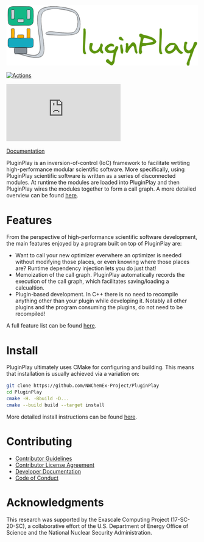 <!--
  ~ Copyright 2022 NWChemEx-Project
  ~
  ~ Licensed under the Apache License, Version 2.0 (the "License");
  ~ you may not use this file except in compliance with the License.
  ~ You may obtain a copy of the License at
  ~
  ~ http://www.apache.org/licenses/LICENSE-2.0
  ~
  ~ Unless required by applicable law or agreed to in writing, software
  ~ distributed under the License is distributed on an "AS IS" BASIS,
  ~ WITHOUT WARRANTIES OR CONDITIONS OF ANY KIND, either express or implied.
  ~ See the License for the specific language governing permissions and
  ~ limitations under the License.
-->

![alt text](docs/source/assets/full_logo.png)

[![Actions](https://github.com/NWChemEx-Project/PluginPlay/workflows/C_C++_CI/badge.svg)](https://github.com/NWChemEx-Project/PluginPlay)

[![Citation Badge](https://api.juleskreuer.eu/citation-badge.php?doi=https://doi.org/10.1063/5.0147903)](https://juleskreuer.eu/projekte/citation-badge/)

[Documentation](https://nwchemex-project.github.io/PluginPlay/)

PluginPlay is an inversion-of-control (IoC) framework to facilitate wrtiting
high-performance modular scientific software. More specifically, using
PluginPlay scientific software is written as a series of disconnected modules.
At runtime the modules are loaded into PluginPlay and then PluginPlay wires the
modules together to form a call graph. A more detailed overview can be found
[here](https://nwchemex-project.github.io/PluginPlay/background/overview.html).

# Features

From the perspective of high-performance scientific software development, the
main features enjoyed by a program built on top of PluginPlay are:

- Want to call your new optimizer everwhere an optimizer is needed without
  modifying those places, or even knowing where those places are? Runtime
  dependency injection lets you do just that!
- Memoization of the call graph. PluginPlay automatically records the execution
  of the call graph, which facilitates saving/loading a calcualtion.
- Plugin-based development. In C++ there is no need to recompile anything other
  than your plugin while developing it. Notably all other plugins and the
  program consuming the plugins, do not need to be recompiled!

A full feature list can be found
[here](https://nwchemex-project.github.io/PluginPlay/features.html).

# Install

PluginPlay ultimately uses CMake for configuring and building. This means that
installation is usually achieved via a variation on:

```.sh
git clone https://github.com/NWChemEx-Project/PluginPlay
cd PluginPlay
cmake -H. -Bbuild -D...
cmake --build build --target install
```
More detailed install instructions can be found
[here](https://nwchemex-project.github.io/PluginPlay/install.html).

# Contributing

- [Contributor Guidelines](https://github.com/NWChemEx-Project/.github/blob/1a883d64519f62da7c8ba2b28aabda7c6f196b2c/.github/CONTRIBUTING.md)
- [Contributor License Agreement](https://github.com/NWChemEx-Project/.github/blob/master/.github/CONTRIBUTING.md#contributor-license-agreement-cla)
- [Developer Documentation](https://nwchemex-project.github.io/PluginPlay/developer/index.html)
- [Code of Conduct](https://github.com/NWChemEx-Project/.github/blob/master/.github/CODE_OF_CONDUCT.md)

# Acknowledgments

This research was supported by the Exascale Computing Project (17-SC-20-SC), a collaborative effort of the U.S. Department of Energy Office of Science and the National Nuclear Security Administration.
